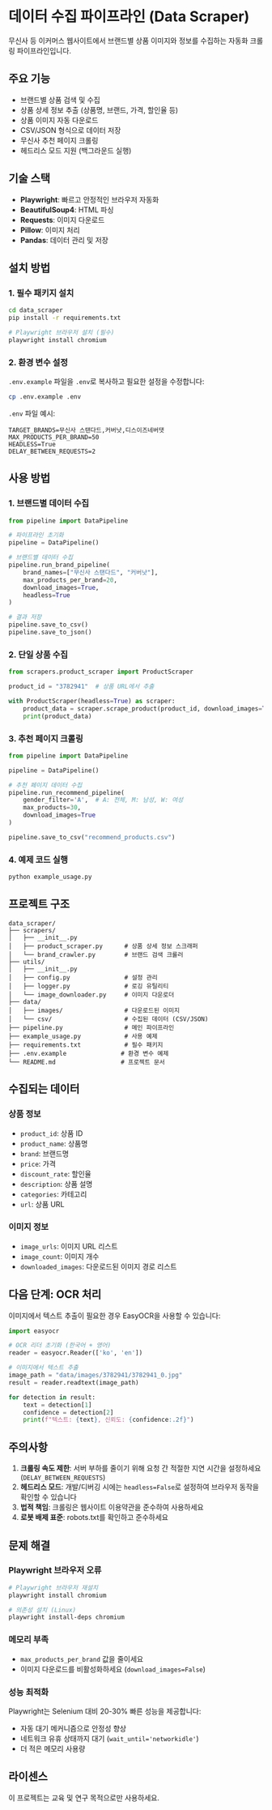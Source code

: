 # 데이터 수집 파이프라인 (Data Scraper)

무신사 등 이커머스 웹사이트에서 브랜드별 상품 이미지와 정보를 수집하는 자동화 크롤링 파이프라인입니다.

## 주요 기능

- 브랜드별 상품 검색 및 수집
- 상품 상세 정보 추출 (상품명, 브랜드, 가격, 할인율 등)
- 상품 이미지 자동 다운로드
- CSV/JSON 형식으로 데이터 저장
- 무신사 추천 페이지 크롤링
- 헤드리스 모드 지원 (백그라운드 실행)

## 기술 스택

- **Playwright**: 빠르고 안정적인 브라우저 자동화
- **BeautifulSoup4**: HTML 파싱
- **Requests**: 이미지 다운로드
- **Pillow**: 이미지 처리
- **Pandas**: 데이터 관리 및 저장

## 설치 방법

### 1. 필수 패키지 설치

```bash
cd data_scraper
pip install -r requirements.txt

# Playwright 브라우저 설치 (필수)
playwright install chromium
```

### 2. 환경 변수 설정

`.env.example` 파일을 `.env`로 복사하고 필요한 설정을 수정합니다:

```bash
cp .env.example .env
```

`.env` 파일 예시:
```
TARGET_BRANDS=무신사 스탠다드,커버낫,디스이즈네버댓
MAX_PRODUCTS_PER_BRAND=50
HEADLESS=True
DELAY_BETWEEN_REQUESTS=2
```

## 사용 방법

### 1. 브랜드별 데이터 수집

```python
from pipeline import DataPipeline

# 파이프라인 초기화
pipeline = DataPipeline()

# 브랜드별 데이터 수집
pipeline.run_brand_pipeline(
    brand_names=["무신사 스탠다드", "커버낫"],
    max_products_per_brand=20,
    download_images=True,
    headless=True
)

# 결과 저장
pipeline.save_to_csv()
pipeline.save_to_json()
```

### 2. 단일 상품 수집

```python
from scrapers.product_scraper import ProductScraper

product_id = "3782941"  # 상품 URL에서 추출

with ProductScraper(headless=True) as scraper:
    product_data = scraper.scrape_product(product_id, download_images=True)
    print(product_data)
```

### 3. 추천 페이지 크롤링

```python
from pipeline import DataPipeline

pipeline = DataPipeline()

# 추천 페이지 데이터 수집
pipeline.run_recommend_pipeline(
    gender_filter='A',  # A: 전체, M: 남성, W: 여성
    max_products=30,
    download_images=True
)

pipeline.save_to_csv("recommend_products.csv")
```

### 4. 예제 코드 실행

```bash
python example_usage.py
```

## 프로젝트 구조

```
data_scraper/
├── scrapers/
│   ├── __init__.py
│   ├── product_scraper.py      # 상품 상세 정보 스크래퍼
│   └── brand_crawler.py        # 브랜드 검색 크롤러
├── utils/
│   ├── __init__.py
│   ├── config.py               # 설정 관리
│   ├── logger.py               # 로깅 유틸리티
│   └── image_downloader.py     # 이미지 다운로더
├── data/
│   ├── images/                 # 다운로드된 이미지
│   └── csv/                    # 수집된 데이터 (CSV/JSON)
├── pipeline.py                 # 메인 파이프라인
├── example_usage.py            # 사용 예제
├── requirements.txt            # 필수 패키지
├── .env.example               # 환경 변수 예제
└── README.md                  # 프로젝트 문서
```

## 수집되는 데이터

### 상품 정보
- `product_id`: 상품 ID
- `product_name`: 상품명
- `brand`: 브랜드명
- `price`: 가격
- `discount_rate`: 할인율
- `description`: 상품 설명
- `categories`: 카테고리
- `url`: 상품 URL

### 이미지 정보
- `image_urls`: 이미지 URL 리스트
- `image_count`: 이미지 개수
- `downloaded_images`: 다운로드된 이미지 경로 리스트

## 다음 단계: OCR 처리

이미지에서 텍스트 추출이 필요한 경우 EasyOCR을 사용할 수 있습니다:

```python
import easyocr

# OCR 리더 초기화 (한국어 + 영어)
reader = easyocr.Reader(['ko', 'en'])

# 이미지에서 텍스트 추출
image_path = "data/images/3782941/3782941_0.jpg"
result = reader.readtext(image_path)

for detection in result:
    text = detection[1]
    confidence = detection[2]
    print(f"텍스트: {text}, 신뢰도: {confidence:.2f}")
```

## 주의사항

1. **크롤링 속도 제한**: 서버 부하를 줄이기 위해 요청 간 적절한 지연 시간을 설정하세요 (`DELAY_BETWEEN_REQUESTS`)
2. **헤드리스 모드**: 개발/디버깅 시에는 `headless=False`로 설정하여 브라우저 동작을 확인할 수 있습니다
3. **법적 책임**: 크롤링은 웹사이트 이용약관을 준수하여 사용하세요
4. **로봇 배제 표준**: robots.txt를 확인하고 준수하세요

## 문제 해결

### Playwright 브라우저 오류
```bash
# Playwright 브라우저 재설치
playwright install chromium

# 의존성 설치 (Linux)
playwright install-deps chromium
```

### 메모리 부족
- `max_products_per_brand` 값을 줄이세요
- 이미지 다운로드를 비활성화하세요 (`download_images=False`)

### 성능 최적화
Playwright는 Selenium 대비 20-30% 빠른 성능을 제공합니다:
- 자동 대기 메커니즘으로 안정성 향상
- 네트워크 유휴 상태까지 대기 (`wait_until='networkidle'`)
- 더 적은 메모리 사용량

## 라이센스

이 프로젝트는 교육 및 연구 목적으로만 사용하세요.
